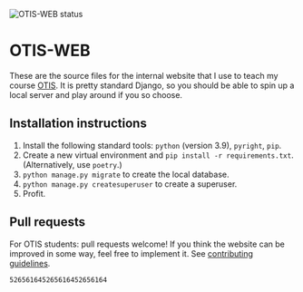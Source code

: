 ![OTIS-WEB status](https://github.com/vEnhance/otis-web/actions/workflows/main.yml/badge.svg)

# OTIS-WEB

These are the source files for the internal website
that I use to teach my course [OTIS](https://web.evanchen.cc/otis.html).
It is pretty standard Django, so you should be able to spin
up a local server and play around if you so choose.

## Installation instructions

1. Install the following standard tools: `python` (version 3.9),
	`pyright`, `pip`.
2. Create a new virtual environment and `pip install -r requirements.txt`.
	(Alternatively, use `poetry`.)
3. `python manage.py migrate` to create the local database.
4. `python manage.py createsuperuser` to create a superuser.
5. Profit.

## Pull requests

For OTIS students: pull requests welcome!
If you think the website can be improved in some way, feel free to implement it.
See [contributing guidelines](CONTRIBUTING.mkd).

`526561645265616452656164`
